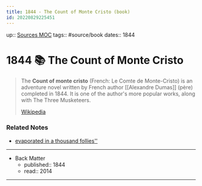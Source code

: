 ```yaml
---
title: 1844 - The Count of Monte Cristo (book)
id: 20220829225451
---
```

up:: [Sources MOC]([[20220923162932]])
tags:: #source/book
dates:: 1844

# 1844 📚 The Count of Monte Cristo

> The **Count of monte cristo** (French: Le Comte de Monte-Cristo) is an adventure novel  written by French author [[Alexandre Dumas]] (père) completed in 1844. It is one of the author's more popular works, along with The Three Musketeers.
>
> [Wikipedia](https://en.wikipedia.org/wiki/The%20Count%20of%20Monte%20Cristo)

### Related Notes
- [evaporated in a thousand follies'']([[20220829224910]])

---

- Back Matter
	- published:: 1844
	- read:: 2014

---